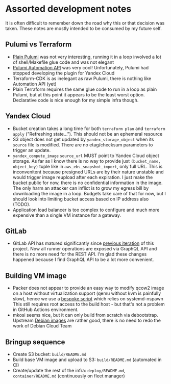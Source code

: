 # Assorted development notes

It is often difficult to remember down the road why this or that decision was
taken. These notes are mostly intended to be consumed by my future self.


## Pulumi vs Terraform

- [Plain Pulumi][v01] was not very interesting, running it in a loop involved a lot
  of shell/Makefile glue code and was not elegant
- [Pulumi Automation API][v02] was very cool! Unfortunately, Pulumi had stopped
  developing the plugin for Yandex Cloud
- Terraform-CDK is as inelegant as raw Pulumi, there is nothing like
  Automation API (yet)
- Plain Terraform requires the same glue code to run in a loop as plain
  Pulumi, but at this point it appears to be the least worst option.
  Declarative code is nice enough for my simple infra though.

[v01]: https://github.com/sio/gitlab-runners-fleet/tree/legacy/01-pulumi-plain
[v02]: https://github.com/sio/gitlab-runners-fleet/tree/legacy/02-pulumi-automation-api


## Yandex Cloud

- Bucket creation takes a long time for both `terraform plan` and `terraform
  apply` ("Refreshing state..."). This should not be an ephemeral resource
- S3 object does not get updated by `yandex_storage_object` when its
  `source` file is modified. There are no etag/checksum parameters to trigger
  an update.
- `yandex_compute_image` `source_url` MUST point to Yandex Cloud object
  storage.
  As far as I know there is no way to provide just `(bucket_name, object_key)`
  tuple like in `aws_ebs_snapshot_import`, only full URL. This is
  inconvenitent because presigned URLs are by their nature unstable and would
  trigger image reupload after each expiration. I just make the bucket public
  for now, there is no confidential information in the image. The only harm an
  attacker can inflict is to grow my egress bill by downloading the image in a
  loop. Budgets take care of that for now, but
  I should look into limiting bucket access based on IP address also (TODO).
- Application load balancer is too complex to configure and much more
  expensive than a single VM instance for a gateway.


## GitLab

- GitLab API has matured significantly since [previous iteration][v02] of this
  project. Now all runner operations are exposed via GraphQL API
  and there is no more need for the REST API. I'm glad these changes happened
  because I find GraphQL API to be a lot more convenient.


## Building VM image

- Packer does not appear to provide an easy way to modify qcow2 image on a
  host without virtualization support (qemu without kvm is painfully slow),
  hence we use a [bespoke script] which relies on systemd-nspawn
  This still requires root access to the build host - but that's not a problem
  in GitHub Actions environment.
- mkosi seems nice, but it can only build from scratch via debootstrap.
  Upstream [Debian images] are rather good, there is no need to redo the work
  of Debian Cloud Team

[bespoke script]: build/makefiles/image.mk
[Debian images]: https://cloud.debian.org


## Bringup sequence

- Create S3 bucket: `build/README.md`
- Build base VM image and upload to S3: `build/README.md` (automated in CI)
- Create/update the rest of the infra: `deploy/README.md`, `container/README.md`
  (continuously on fleet manager)
